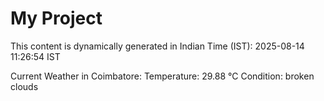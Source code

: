 # My Project

This content is dynamically generated in Indian Time (IST): 2025-08-14 11:26:54 IST


Current Weather in Coimbatore:
Temperature: 29.88 °C
Condition: broken clouds
